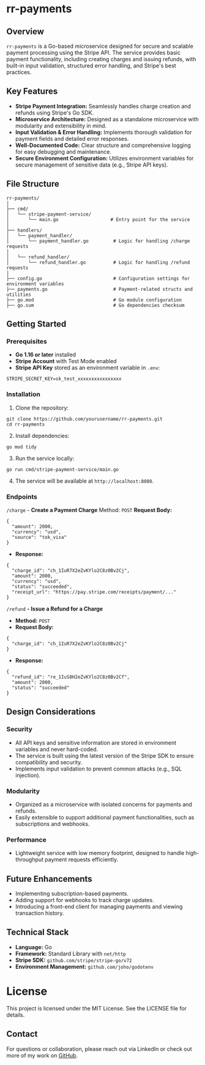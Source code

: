 # rr-payments

## Overview

```rr-payments``` is a Go-based microservice designed for secure and scalable payment processing using the Stripe API. The service provides basic payment functionality, including creating charges and issuing refunds, with built-in input validation, structured error handling, and Stripe's best practices.

## Key Features

- <b>Stripe Payment Integration:</b> Seamlessly handles charge creation and refunds using Stripe's Go SDK.
- <b>Microservice Architecture:</b> Designed as a standalone microservice with modularity and extensibility in mind.
- <b>Input Validation & Error Handling:</b> Implements thorough validation for payment fields and detailed error responses.
- <b>Well-Documented Code:</b> Clear structure and comprehensive logging for easy debugging and maintenance.
- <b>Secure Environment Configuration:</b> Utilizes environment variables for secure management of sensitive data (e.g., Stripe API keys).

## File Structure

```
rr-payments/
│
├── cmd/
│   └── stripe-payment-service/
│       └── main.go                   # Entry point for the service
│
├── handlers/
│   └── payment_handler/
│       └── payment_handler.go         # Logic for handling /charge requests
│
│   └── refund_handler/
│       └── refund_handler.go          # Logic for handling /refund requests
│
├── config.go                          # Configuration settings for environment variables
├── payments.go                        # Payment-related structs and utilities
├── go.mod                             # Go module configuration
├── go.sum                             # Go dependencies checksum
```

## Getting Started

### Prerequisites

- <b>Go 1.16 or later</b> installed
- <b>Stripe Account</b> with Test Mode enabled
- <b>Stripe API Key</b> stored as an environment variable in ```.env```:

```
STRIPE_SECRET_KEY=sk_test_xxxxxxxxxxxxxxxx
```

### Installation

1. Clone the repository:
```
git clone https://github.com/yourusername/rr-payments.git
cd rr-payments
```
2. Install dependencies:
```
go mod tidy
```
3. Run the service locally:
```
go run cmd/stripe-payment-service/main.go
```
4. The service will be available at ```http://localhost:8080```.

### Endpoints

```/charge``` - <b>Create a Payment Charge</b>
</b>Method:</b> ```POST```
<b>Request Body:</b>
```
{
  "amount": 2000,
  "currency": "usd",
  "source": "tok_visa"
}
```
- <b>Response:</b>
```
{
  "charge_id": "ch_1IuR7X2eZvKYlo2C8z0Bv2Cj",
  "amount": 2000,
  "currency": "usd",
  "status": "succeeded",
  "receipt_url": "https://pay.stripe.com/receipts/payment/..."
}
```
```/refund``` <b>- Issue a Refund for a Charge</b>
- <b>Method:</b> ```POST```
- <b>Request Body:</b>
```
{
  "charge_id": "ch_1IuR7X2eZvKYlo2C8z0Bv2Cj"
}
```
- <b>Response:</b>
```
{
  "refund_id": "re_1IuS8H2eZvKYlo2C8z0Bv2Cf",
  "amount": 2000,
  "status": "succeeded"
}
```
## Design Considerations

### Security

- All API keys and sensitive information are stored in environment variables and never hard-coded.
- The service is built using the latest version of the Stripe SDK to ensure compatibility and security.
- Implements input validation to prevent common attacks (e.g., SQL injection).

### Modularity

- Organized as a microservice with isolated concerns for payments and refunds.
- Easily extensible to support additional payment functionalities, such as subscriptions and webhooks.

### Performance
- Lightweight service with low memory footprint, designed to handle high-throughput payment requests efficiently.

## Future Enhancements

- Implementing subscription-based payments.
- Adding support for webhooks to track charge updates.
- Introducing a front-end client for managing payments and viewing transaction history.

## Technical Stack

- <b>Language:</b> Go
- <b>Framework:</b> Standard Library with ```net/http```
- <b>Stripe SDK:</b> ```github.com/stripe/stripe-go/v72```
- <b>Environment Management:</b> ```github.com/joho/godotenv```

# License

This project is licensed under the MIT License. See the LICENSE file for details.

## Contact

For questions or collaboration, please reach out via LinkedIn or check out more of my work on [GitHub](https://www.github.com/tyler-pritchard/rr-payments).

